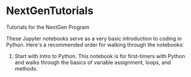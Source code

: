 # NextGenTutorials
Tutorials for the NextGen Program

These Jupyter notebooks serve as a very basic introduction to coding in Python. Here's a recommended order for walking through the notebooks:

1) Start with Intro to Python. This notebook is for first-timers with Python and walks through the basics of variable assignment, loops, and methods.
